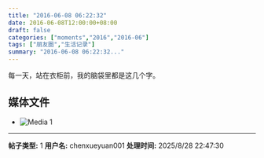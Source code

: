 ```yaml
---
title: "2016-06-08 06:22:32"
date: 2016-06-08T12:00:00+08:00
draft: false
categories: ["moments","2016","2016-06"]
tags: ["朋友圈","生活记录"]
summary: "2016-06-08 06:22:32..."
---
```


每一天，站在衣柜前，我的脑袋里都是这几个字。

## 媒体文件

- ![Media 1](/Moments/photos/2016-06-08/201606080622320.jpg)

---

**帖子类型:** 1
**用户名:** chenxueyuan001
**处理时间:** 2025/8/28 22:47:30